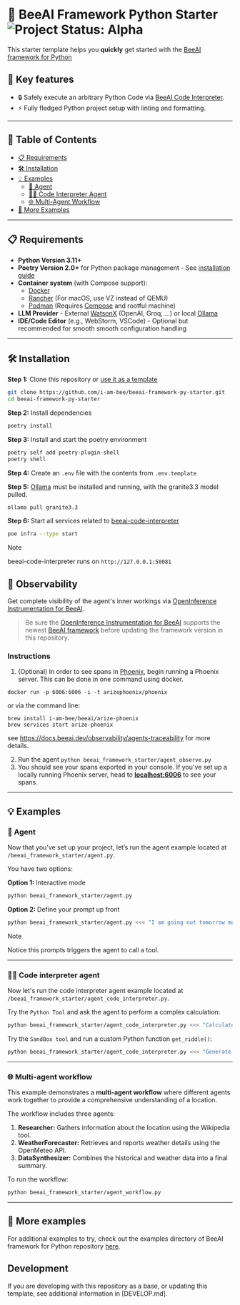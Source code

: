 # 🚀 BeeAI Framework Python Starter <img align="cener" alt="Project Status: Alpha" src="https://img.shields.io/badge/Status-Alpha-red">

This starter template helps you **quickly** get started with the [BeeAI framework for Python](https://github.com/i-am-bee/beeai-framework/tree/main/python)

## 🌟 Key features

- 🔒 Safely execute an arbitrary Python Code via [BeeAI Code Interpreter](https://github.com/i-am-bee/beeai-code-interpreter).
- ⚡ Fully fledged Python project setup with linting and formatting.

---

## 📖 Table of Contents

- [📋 Requirements](#-requirements)  
- [🛠️ Installation](#️-installation)  
- [💡 Examples](#-examples)  
  - [🤖 Agent](#-agent)  
  - [🧑‍💻 Code Interpreter Agent](#-code-interpreter-agent)  
  - [🌐 Multi-Agent Workflow](#-multi-agent-workflow)  
- [🎯 More Examples](#-more-examples)  

---

## 📋 Requirements

- **Python Version 3.11+**
- **Poetry Version 2.0+** for Python package management - See [installation guide](https://python-poetry.org/docs/#installation) 
- **Container system** (with Compose support):
    - [Docker](https://www.docker.com/)
    - [Rancher](https://www.rancher.com/) (For macOS, use VZ instead of QEMU)
    - [Podman](https://podman.io/) (Requires [Compose](https://podman-desktop.io/docs/compose/setting-up-compose) and rootful machine)
- **LLM Provider** - External [WatsonX](https://www.ibm.com/watsonx) (OpenAI, Groq, ...) or local [Ollama](https://ollama.com)
- **IDE/Code Editor** (e.g., WebStorm, VSCode) - Optional but recommended for smooth smooth configuration handling

---

## 🛠️ Installation

**Step 1:** Clone this repository or [use it as a template](https://github.com/new?template_name=beeai-framework-py-starter&template_owner=i-am-bee)
```sh
git clone https://github.com/i-am-bee/beeai-framework-py-starter.git
cd beeai-framework-py-starter
```

**Step 2:** Install dependencies
```sh
poetry install
```

**Step 3:** Install and start the poetry environment
```sh
poetry self add poetry-plugin-shell
poetry shell
```

**Step 4:** Create an `.env` file with the contents from `.env.template`

**Step 5:** [Ollama](https://ollama.com/) must be installed and running, with the granite3.3 model pulled.
```sh
ollama pull granite3.3
```

**Step 6:** Start all services related to [beeai-code-interpreter](https://github.com/i-am-bee/beeai-code-interpreter)
```sh
poe infra --type start
```

> [!NOTE]
> beeai-code-interpreter runs on `http://127.0.0.1:50081`

## 🔎 Observability

Get complete visibility of the agent's inner workings via [OpenInference Instrumentation for BeeAI](https://github.com/Arize-ai/openinference/tree/main/python/instrumentation/openinference-instrumentation-beeai).

> Be sure the [OpenInference Instrumentation for BeeAI](https://github.com/Arize-ai/openinference/tree/main/python/instrumentation/openinference-instrumentation-beeai) supports the newest [BeeAI framework](https://github.com/i-am-bee/beeai-framework/tree/main/python) before updating the framework version in this repository.

### Instructions

1. (Optional) In order to see spans in [Phoenix](https://github.com/Arize-ai/phoenix), begin running a Phoenix server. This can be done in one command using docker.

```
docker run -p 6006:6006 -i -t arizephoenix/phoenix
```

or via the command line:

```
brew install i-am-bee/beeai/arize-phoenix
brew services start arize-phoenix
```

see https://docs.beeai.dev/observability/agents-traceability for more details.

2. Run the agent `python beeai_framework_starter/agent_observe.py`
3. You should see your spans exported in your console. If you've set up a locally running Phoenix server, head to [**localhost:6006**](http://localhost:6006/projects) to see your spans.

---

## 💡 Examples
 
### 🤖 Agent

Now that you’ve set up your project, let’s run the agent example located at `/beeai_framework_starter/agent.py`.

You have two options:

**Option 1:** Interactive mode
```sh
python beeai_framework_starter/agent.py
```

**Option 2:** Define your prompt up front
```sh
python beeai_framework_starter/agent.py <<< "I am going out tomorrow morning to walk around Boston. What should I plan to wear?"
```

> [!NOTE]
> Notice this prompts triggers the agent to call a tool.

---

### 🧑‍💻 Code interpreter agent

Now let's run the code interpreter agent example located at `/beeai_framework_starter/agent_code_interpreter.py`.

Try the `Python Tool` and ask the agent to perform a complex calculation:
```sh
python beeai_framework_starter/agent_code_interpreter.py <<< "Calculate 534*342?"
```

Try the `SandBox tool` and run a custom Python function `get_riddle()`:
```sh
python beeai_framework_starter/agent_code_interpreter.py <<< "Generate a riddle"
```

---

### 🌐 Multi-agent workflow

This example demonstrates a **multi-agent workflow** where different agents work together to provide a comprehensive understanding of a location.

The workflow includes three agents:
1. **Researcher:** Gathers information about the location using the Wikipedia tool.
2. **WeatherForecaster:** Retrieves and reports weather details using the OpenMeteo API.
3. **DataSynthesizer:** Combines the historical and weather data into a final summary.

To run the workflow:
```sh
python beeai_framework_starter/agent_workflow.py
```

---

## 🎯 More examples

For additional examples to try, check out the examples directory of BeeAI framework for Python repository [here](https://github.com/i-am-bee/beeai-framework/blob/main/python/examples).

## Development

If you are developing with this repository as a base, or updating this template, see additional information in [DEVELOP.md].
